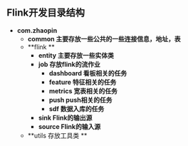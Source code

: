 ## Flink开发目录结构
+ **com.zhaopin**
    + **common 主要存放一些公共的一些连接信息，地址，表**
    + **flink  **
		+ **entity 主要存放一些实体类**
		+ **job 存放flink的流作业**
			+ **dashboard  看板相关的任务**
			+ **feature 特征相关的任务**
			+ **metrics 宽表相关的任务**
			+ **push push相关的任务**
			+ **sdf 数据入库的任务**
		+ **sink Flink的输出源**
		+ **source Flink的输入源**
	+ **utils 存放工具类 ** 
